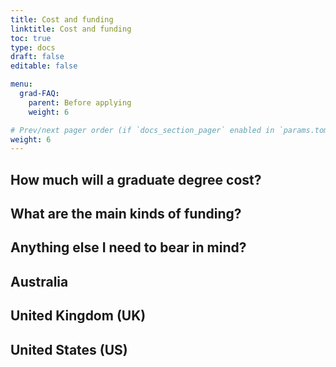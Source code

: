 ```yaml
---
title: Cost and funding
linktitle: Cost and funding
toc: true
type: docs
draft: false
editable: false

menu:
  grad-FAQ:
    parent: Before applying
    weight: 6

# Prev/next pager order (if `docs_section_pager` enabled in `params.toml`)
weight: 6
---
```


## How much will a graduate degree cost?

## What are the main kinds of funding?

## Anything else I need to bear in mind?

## Australia

## United Kingdom (UK)

## United States (US)
